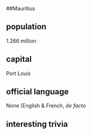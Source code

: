 ##Mauritius
## population
1.266 million

## capital
Port Louis
 
## official language
None (English & French, *de facto*

## interesting trivia



